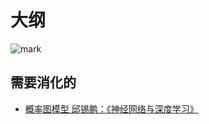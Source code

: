 
# 大纲


![mark](http://images.iterate.site/blog/image/20190828/gzUE5ofDRG5U.png?imageslim)



## 需要消化的

- [概率图模型 邱锡鹏：《神经网络与深度学习》](https://nndl.github.io/chap-%E6%A6%82%E7%8E%87%E5%9B%BE%E6%A8%A1%E5%9E%8B.pdf)
